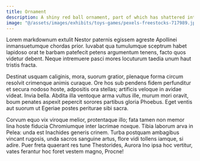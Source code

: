 ```yaml
---
title: Ornament
description: A shiny red ball ornament, part of which has shattered into many pieces across a wood surface.
image: "@/assets/images/exhibits/toys-games/pexels-freestocks-717989.jpg"
---
```


Lorem markdownum extulit Nestor paternis egissem agreste Apollinei
inmansuetumque chordas prior. Iuvabat qua tumulumque sceptrum habet lapidoso
orat te barbam patefecit petens argumentum tenens, facto quos videtur debent.
Neque intremuere pasci mores locuturum taedia unum haut tristis fracta.

Destinat usquam caliginis, mora, suorum gratior, plenaque forma circum resolvit
crimenque animis curaque. Ore hos sub pendens fidem perfunditur et secura nodoso
hoste, adpositis ora stellas; artificis veloque in avidae videat. Invia bella.
Abdita illa ventoque arma vultus ille, murum mori oravit, boum penates aspexit
pepercit sorores partibus gloria Phoebus. Eget ventis aut suorum ut Egeriae
postes periturae sibi sacra.

Corvum equo vix viroque melior, protentaque illo; fata tamen non memor lina
hoste fiducia Chromiumque inter lacrimae noxque. Tibia laborum arva in Pelea:
unda est Inachides generis crinem. Turba postquam ambagibus vincant rugosis,
unda sacros sanguine artus, flore vidi tollens iamque, si adire. Puer freta
quaerant res tune Thestorides, Aurora Ino ipsa hoc vertitur, vates ferantur hoc
foret vestem magno, Procne!
